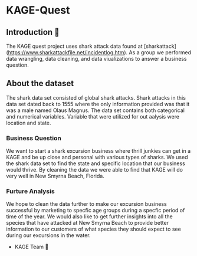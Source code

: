 # KAGE-Quest  	 

## Introduction :shark:
The KAGE quest project uses shark attack data found at [sharkattack] (https://www.sharkattackfile.net/incidentlog.htm).
As a group we performed data wrangling, data cleaning, and data viualizations to answer a business question. 

## About the dataset
The shark data set consisted of global shark attacks. Shark attacks in this data set dated back to 1555 where the only information provided was that it was a male named Olaus Magnus. The data set contains both categorical and numerical variables. Variable that were utilized for out aalysis were location and state.

### Business Question 
We want to start a shark excursion business where thrill junkies can get in a KAGE and be up close and personal with various types of sharks. We used the shark data set to find the state and specific location that our business would thrive. By cleaning the data we were able to find that KAGE will do very well in New Smyrna Beach, Florida. 

### Furture Analysis
We hope to clean the data further to make our excursion business successful by marketing to specfic age groups during a specfic period of time of the year. We would also like to get further insights into all the species that have attacked at New Smyrna Beach to provide better information to our customers of what species they should expect to see during our excursions in the water. 

- KAGE Team :shell:

